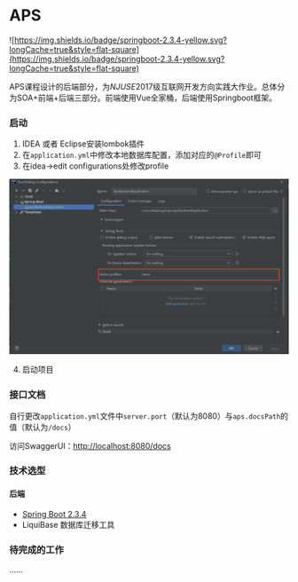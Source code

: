 # APS
![https://img.shields.io/badge/springboot-2.3.4-yellow.svg?longCache=true&style=flat-square](https://img.shields.io/badge/springboot-2.3.4-yellow.svg?longCache=true&style=flat-square)

APS课程设计的后端部分，为*NJUSE*2017级互联网开发方向实践大作业。总体分为SOA+前端+后端三部分。前端使用Vue全家桶，后端使用Springboot框架。

### 启动

1. IDEA 或者 Eclipse安装lombok插件
2. 在`application.yml`中修改本地数据库配置，添加对应的`@Profile`即可
3. 在idea→edit configurations处修改profile

![image-20201108235806240](screenshots/image-20201108235806240.png)

4. 启动项目

### 接口文档

自行更改`application.yml`文件中`server.port`（默认为8080）与`aps.docsPath`的值（默认为`/docs`）

访问SwaggerUI：[http://localhost:8080/docs](http://localhost:8080/swagger-ui/index.html?configUrl=/api-docs/swagger-config)

### 技术选型

#### 后端

- [Spring Boot 2.3.4](http://spring.io/projects/spring-boot/)
- LiquiBase 数据库迁移工具

### 待完成的工作

……